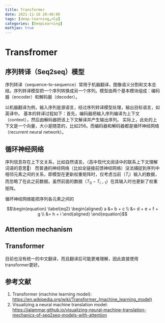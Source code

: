```yaml
---
title: Transformer
date: 2021-11-16 20:40:00
tags: [deep-learning,nlp]
categories: [DeepLearning]
mathjax: true
---
```


# Transfromer

## 序列转译（Seq2seq）模型

序列转译（sequence-to-sequence）常用于机器翻译，图像语义分割和文本总结。序列转译模型把一个序列转换成另一个序列。模型由两个基本模块组成：编码器（encoder）和解码器（decoder）。

以机器翻译为例，输入序列是源语言，经过序列转译模型处理，输出目标语言，如英译中。
基本的转译过程如下：首先，编码器把输入序列编译为上下文（context），然后由解码器把该上下文解译并产生输出序列。
实际上，此处的上下文是一个向量，大小是随意的，比如256。而编码器和解码器都是循环神经网络（recurrent neural network）。

<!-- more -->

## 循环神经网络

序列信息存在上下文关系，比如自然语言。（高中现代文阅读中的联系上下文理解词语的意思🌚）
而普通的神经网络（比如全链接前馈神经网络）没法捕捉到序列中相邻元素之间的关系，即模型在更新权重矩阵时，仅考虑当前（$T_i$）输入的数据，而忽略了在此之前数据。虽然前面的数据（$T_0-T_{i-1}$）在其输入时也更新了权重矩阵。

循环神经网络能把序列各元素之间的

$$\begin{equation} \label{eq2}
\begin{aligned}
a &= b + c \\
  &= d + e + f + g \\
  &= h + i
\end{aligned}
\end{equation}$$

## Attention mechanism

## Transformer

目前也没有统一的中文翻译，而且翻译后可能更难理解，因此直接使用transformer更好。

## 参考文献

1. Transformer (machine learning model): https://en.wikipedia.org/wiki/Transformer_(machine_learning_model)
2. Visualizing a neural machine translation model: https://jalammar.github.io/visualizing-neural-machine-translation-mechanics-of-seq2seq-models-with-attention
